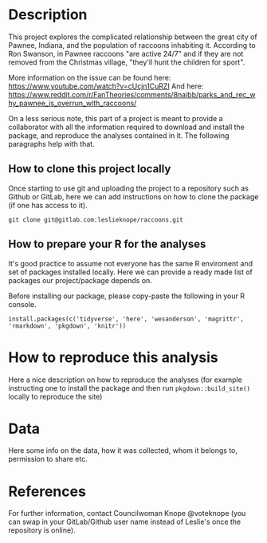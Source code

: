 # Description

This project explores the complicated relationship between the great city of Pawnee, Indiana, and the population of raccoons inhabiting it. According to Ron Swanson, in Pawnee raccoons "are active 24/7" and if they are not removed from the Christmas village, "they'll hunt the children for sport".

More information on the issue can be found here: https://www.youtube.com/watch?v=cUcjn1CuRZI
And here: https://www.reddit.com/r/FanTheories/comments/8naibb/parks_and_rec_why_pawnee_is_overrun_with_raccoons/

On a less serious note, this part of a project is meant to provide a collaborator with all the information required to download and install the package, and reproduce the analyses contained in it. The following paragraphs help with that.

## How to clone this project locally

Once starting to use git and uploading the project to a repository such as Github or GitLab, here we can add instructions on how to clone the package (if one has access to it).

```
git clone git@gitlab.com:leslieknope/raccoons.git
```

## How to prepare your R for the analyses

It's good practice to assume not everyone has the same R enviroment and set of packages installed locally. Here we can provide a ready made list of packages our project/package depends on.

Before installing our package, please copy-paste the following in your R console.

```
install.packages(c('tidyverse', 'here', 'wesanderson', 'magrittr', 'rmarkdown', 'pkgdown', 'knitr'))
```


# How to reproduce this analysis

Here a nice description on how to reproduce the analyses (for example instructing one to install the package and then run `pkgdown::build_site()` locally to reproduce the site)

# Data

Here some info on the data, how it was collected, whom it belongs to, permission to share etc.

# References

For further information, contact Councilwoman Knope @voteknope (you can swap in your GitLab/Github user name instead of Leslie's once the repository is online).
